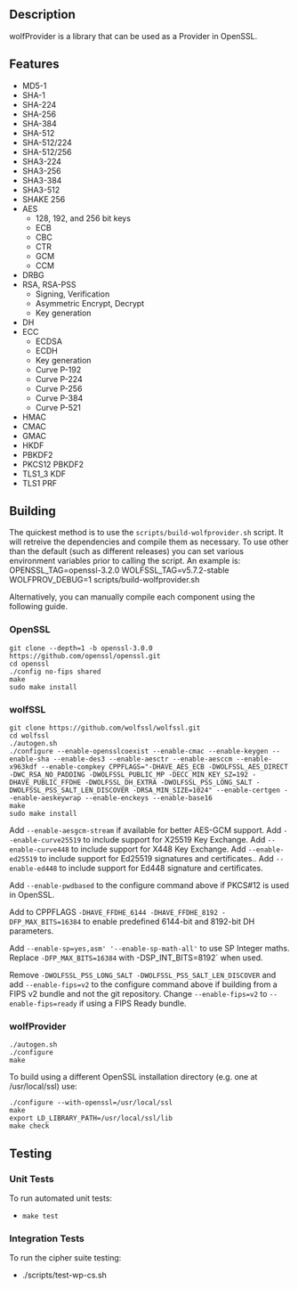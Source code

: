 
## Description

wolfProvider is a library that can be used as a Provider in OpenSSL.

## Features

* MD5-1
* SHA-1
* SHA-224
* SHA-256
* SHA-384
* SHA-512
* SHA-512/224
* SHA-512/256
* SHA3-224
* SHA3-256
* SHA3-384
* SHA3-512
* SHAKE 256
* AES
    * 128, 192, and 256 bit keys
    * ECB
    * CBC
    * CTR
    * GCM
    * CCM
* DRBG
* RSA, RSA-PSS
    * Signing, Verification
    * Asymmetric Encrypt, Decrypt
    * Key generation
* DH
* ECC
    * ECDSA
    * ECDH
    * Key generation
    * Curve P-192
    * Curve P-224
    * Curve P-256
    * Curve P-384
    * Curve P-521
* HMAC
* CMAC
* GMAC
* HKDF
* PBKDF2
* PKCS12 PBKDF2
* TLS1_3 KDF
* TLS1 PRF

## Building
The quickest method is to use the `scripts/build-wolfprovider.sh` script. It will retreive the dependencies and compile them as necessary. To use other than the default (such as different releases) you can set various environment variables prior to calling the script. An example is:
    OPENSSL_TAG=openssl-3.2.0 WOLFSSL_TAG=v5.7.2-stable WOLFPROV_DEBUG=1 scripts/build-wolfprovider.sh

Alternatively, you can manually compile each component using the following guide.

### OpenSSL

```
git clone --depth=1 -b openssl-3.0.0 https://github.com/openssl/openssl.git
cd openssl
./config no-fips shared
make
sudo make install
```

### wolfSSL

```
git clone https://github.com/wolfssl/wolfssl.git
cd wolfssl
./autogen.sh
./configure --enable-opensslcoexist --enable-cmac --enable-keygen --enable-sha --enable-des3 --enable-aesctr --enable-aesccm --enable-x963kdf --enable-compkey CPPFLAGS="-DHAVE_AES_ECB -DWOLFSSL_AES_DIRECT -DWC_RSA_NO_PADDING -DWOLFSSL_PUBLIC_MP -DECC_MIN_KEY_SZ=192 -DHAVE_PUBLIC_FFDHE -DWOLFSSL_DH_EXTRA -DWOLFSSL_PSS_LONG_SALT -DWOLFSSL_PSS_SALT_LEN_DISCOVER -DRSA_MIN_SIZE=1024" --enable-certgen --enable-aeskeywrap --enable-enckeys --enable-base16
make
sudo make install
```

Add `--enable-aesgcm-stream` if available for better AES-GCM support.
Add `--enable-curve25519` to include support for X25519 Key Exchange.
Add `--enable-curve448` to include support for X448 Key Exchange.
Add `--enable-ed25519` to include support for Ed25519 signatures and certificates..
Add `--enable-ed448` to include support for Ed448 signature and certificates.

Add `--enable-pwdbased` to the configure command above if PKCS#12 is used in OpenSSL.

Add to CPPFLAGS `-DHAVE_FFDHE_6144 -DHAVE_FFDHE_8192 -DFP_MAX_BITS=16384` to enable predefined 6144-bit and 8192-bit DH parameters.

Add `--enable-sp=yes,asm' '--enable-sp-math-all'` to use SP Integer maths. Replace `-DFP_MAX_BITS=16384` with -DSP_INT_BITS=8192` when used.

Remove `-DWOLFSSL_PSS_LONG_SALT -DWOLFSSL_PSS_SALT_LEN_DISCOVER` and add `--enable-fips=v2` to the configure command above if building from a FIPS v2 bundle and not the git repository. Change `--enable-fips=v2` to `--enable-fips=ready` if using a FIPS Ready bundle.

### wolfProvider

```
./autogen.sh
./configure
make
```

To build using a different OpenSSL installation directory (e.g. one at /usr/local/ssl) use:

```
./configure --with-openssl=/usr/local/ssl
make
export LD_LIBRARY_PATH=/usr/local/ssl/lib
make check
```

## Testing

### Unit Tests
To run automated unit tests:

* `make test`

### Integration Tests

To run the cipher suite testing:
* ./scripts/test-wp-cs.sh

